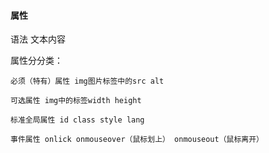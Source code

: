 #### 属性

语法 <tag attr="">文本内容</tag>

属性分分类： 

    必须（特有）属性 img图片标签中的src alt

    可选属性 img中的标签width height

    标准全局属性 id class style lang

    事件属性 onlick onmouseover（鼠标划上） onmouseout（鼠标离开）